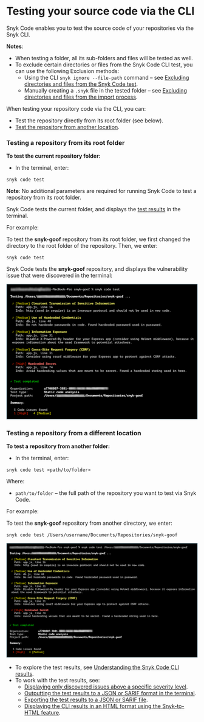 # Testing your source code via the CLI

Snyk Code enables you to test the source code of your repositories via the Snyk CLI.

**Notes**:

* When testing a folder, all its sub-folders and files will be tested as well.
* To exclude certain directories or files from the Snyk Code CLI test, you can use the following Exclusion methods:
  * Using the CLI `snyk ignore --file-path` command – see [Excluding directories and files from the Snyk Code test](excluding-directories-and-files-from-the-snyk-code-cli-test.md).
  * Manually creating a `.snyk` file in the tested folder – see [Excluding directories and files from the import process](https://docs.snyk.io/products/snyk-code/getting-started-with-snyk-code/activating-snyk-code-using-the-web-ui/step-3-importing-repositories-to-snyk-for-the-snyk-code-testing/excluding-directories-and-files-from-the-import-process).

When testing your repository code via the CLI, you can:

* Test the repository directly from its root folder (see below).
* [Test the repository from another location](testing-your-source-code-via-the-cli.md#testing-a-repository-from-a-different-location).

### **Testing a repository from its root folder**

**To test the current repository folder:**

* In the terminal, enter:

```
snyk code test
```

**Note**: No additional parameters are required for running Snyk Code to test a repository from its root folder.

Snyk Code tests the current folder, and displays the [test results](https://docs.snyk.io/products/snyk-code/cli-for-snyk-code/snyk-code-cli-results) in the terminal.

For example:

To test the **snyk-goof** repository from its root folder, we first changed the directory to the root folder of the repository. Then, we enter:

```
snyk code test
```

Snyk Code tests the **snyk-goof** repository, and displays the vulnerability issue that were discovered in the terminal:

![](<../../../.gitbook/assets/Snyk Code - CLI - snyk code test - Results - 1 (1) (1) (1) (1) (1) (1) (1) (1) (1) (1) (1) (1) (1) (1) (1) (1) (1) (1) (1) (1) (1) (1) (1) (1) (1) (1) (1) (1) (1) (1) (1) (1) (1) (1) (1) (1) (1) (1) (2).png>)

### **Testing a repository from a different location**

**To test a repository from another folder:**

* In the terminal, enter:

```
snyk code test <path/to/folder>
```

Where:

* `path/to/folder` – the full path of the repository you want to test via Snyk Code.

For example:

To test the **snyk-goof** repository from another directory, we enter:

```
snyk code test /Users/username/Documents/Repositories/snyk-goof
```

![](<../../../.gitbook/assets/snyk Code - CLI - snyk code test - Any folder - 2 (1).png>)

* To explore the test results, see [Understanding the Snyk Code CLI results](https://docs.snyk.io/products/snyk-code/cli-for-snyk-code/snyk-code-cli-results).
* To work with the test results, see:
  * [Displaying only discovered issues above a specific severity level](https://docs.snyk.io/products/snyk-code/cli-for-snyk-code/working-with-the-snyk-code-cli-results/displaying-only-discovered-issues-above-a-specific-severity-level).
  * [Outputting the test results to a JSON or SARIF format in the terminal](https://docs.snyk.io/products/snyk-code/cli-for-snyk-code/working-with-the-snyk-code-cli-results/outputting-the-test-results-to-a-json-or-sarif-format-in-the-terminal).
  * [Exporting the test results to a JSON or SARIF file](https://docs.snyk.io/products/snyk-code/cli-for-snyk-code/working-with-the-snyk-code-cli-results/exporting-the-test-results-to-a-json-or-sarif-file).
  * [Displaying the CLI results in an HTML format using the Snyk-to-HTML feature](https://docs.snyk.io/products/snyk-code/cli-for-snyk-code/displaying-the-cli-results-in-an-html-format-using-the-snyk-to-html-feature).
